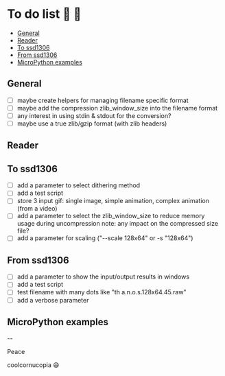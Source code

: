 # **To do list** :bug: :construction:

<!-- @import "[TOC]" {cmd="toc" depthFrom=2 depthTo=6 orderedList=false} -->

<!-- code_chunk_output -->

- [General](#general)
- [Reader](#reader)
- [To ssd1306](#to-ssd1306)
- [From ssd1306](#from-ssd1306)
- [MicroPython examples](#micropython-examples)

<!-- /code_chunk_output -->

## General
- [ ] maybe create helpers for managing filename specific format
- [ ] maybe add the compression zlib_window_size into the filename format
- [ ] any interest in using stdin & stdout for the conversion?
- [ ] maybe use a true zlib/gzip format (with zlib headers)

## Reader

## To ssd1306
- [ ] add a parameter to select dithering method
- [ ] add a test script
- [ ] store 3 input gif: single image, simple animation, complex animation (from a video)
- [ ] add a parameter to select the zlib_window_size to reduce memory usage during uncompression
      note: any impact on the compressed size file?
- [ ] add a parameter for scaling ("--scale 128x64" or -s "128x64")

## From ssd1306
- [ ] add a parameter to show the input/output results in windows
- [ ] add a test script
- [ ] test filename with many dots like "th a.n.o.s.128x64.45.raw"
- [ ] add a verbose parameter

## MicroPython examples



--

Peace

coolcornucopia :smile:

